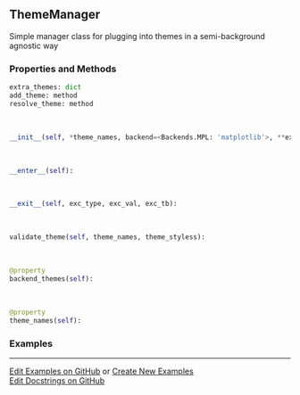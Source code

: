 ## <a id="McUtils.Plots.Styling.ThemeManager">ThemeManager</a>
Simple manager class for plugging into themes in a semi-background agnostic way

### Properties and Methods
```python
extra_themes: dict
add_theme: method
resolve_theme: method
```
<a id="McUtils.Plots.Styling.ThemeManager.__init__" class="docs-object-method">&nbsp;</a>
```python
__init__(self, *theme_names, backend=<Backends.MPL: 'matplotlib'>, **extra_styles): 
```

<a id="McUtils.Plots.Styling.ThemeManager.__enter__" class="docs-object-method">&nbsp;</a>
```python
__enter__(self): 
```

<a id="McUtils.Plots.Styling.ThemeManager.__exit__" class="docs-object-method">&nbsp;</a>
```python
__exit__(self, exc_type, exc_val, exc_tb): 
```

<a id="McUtils.Plots.Styling.ThemeManager.validate_theme" class="docs-object-method">&nbsp;</a>
```python
validate_theme(self, theme_names, theme_styless): 
```

<a id="McUtils.Plots.Styling.ThemeManager.backend_themes" class="docs-object-method">&nbsp;</a>
```python
@property
backend_themes(self): 
```

<a id="McUtils.Plots.Styling.ThemeManager.theme_names" class="docs-object-method">&nbsp;</a>
```python
@property
theme_names(self): 
```

### Examples


___

[Edit Examples on GitHub](https://github.com/McCoyGroup/References/edit/gh-pages/Documentation/examples/McUtils/Plots/Styling/ThemeManager.md) or 
[Create New Examples](https://github.com/McCoyGroup/References/new/gh-pages/?filename=Documentation/examples/McUtils/Plots/Styling/ThemeManager.md) <br/>
[Edit Docstrings on GitHub](https://github.com/McCoyGroup/McUtils/edit/master/Plots/Styling.py?message=Update%20Docs)